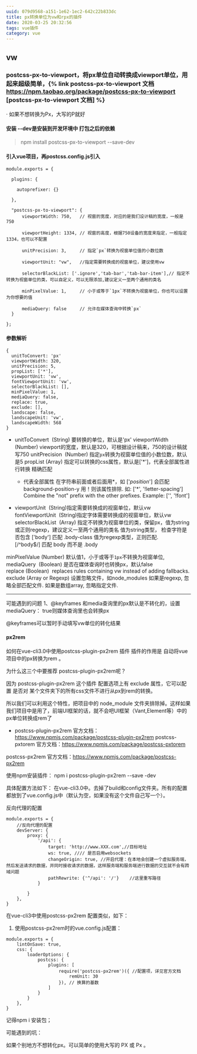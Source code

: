 ```yaml
---
uuid: 079d9568-a151-1e62-1ec2-642c22b833dc
title: px转换单位为vw和rpx的插件
date: 2020-03-25 20:32:56
tags: vue插件
category: vue
---
```

##  vw
### postcss-px-to-viewport，将px单位自动转换成viewport单位，用起来超级简单，{% link postcss-px-to-viewport 文档 https://npm.taobao.org/package/postcss-px-to-viewport [postcss-px-to-viewport 文档] %} 
· 如果不想转换为Px，大写的P就好

####  安装  --dev是安装到开发环境中 打包之后的依赖
> npm install postcss-px-to-viewport --save-dev

####  引入vue项目，再postcss.config.js引入
```
module.exports = {

  plugins: {

    autoprefixer: {}

  },

  "postcss-px-to-viewport": {
      viewportWidth: 750,   // 视窗的宽度，对应的是我们设计稿的宽度，一般是750

      viewportHeight: 1334, // 视窗的高度，根据750设备的宽度来指定，一般指定1334，也可以不配置

      unitPrecision: 3,     // 指定`px`转换为视窗单位值的小数位数

      viewportUnit: "vw",   //指定需要转换成的视窗单位，建议使用vw

      selectorBlackList: ['.ignore','tab-bar','tab-bar-item'],// 指定不转换为视窗单位的类，可以自定义，可以无限添加,建议定义一至两个通用的类名

      minPixelValue: 1,     // 小于或等于`1px`不转换为视窗单位，你也可以设置为你想要的值

      mediaQuery: false     // 允许在媒体查询中转换`px`
  }

};
```
####  参数解析
```
{
  unitToConvert: 'px'
  viewportWidth: 320,
  unitPrecision: 5,
  propList: ['*'],
  viewportUnit: 'vw',
  fontViewportUnit: 'vw',
  selectorBlackList: [],
  minPixelValue: 1,
  mediaQuery: false,
  replace: true,
  exclude: [],
  landscape: false,
  landscapeUnit: 'vw',
  landscapeWidth: 568
}
```
* unitToConvert  (String) 要转换的单位，默认是'px'
  viewportWidth (Number) viewport的宽度，默认是320，可根据设计稿来，750的设计稿就写750
  unitPrecision  (Number) 指定`px`转换为视窗单位值的小数位数，默认是5
  propList (Array) 指定可以转换的css属性，默认是['*']，代表全部属性进行转换
    精确匹配
    * 代表全部属性
    在字符串前面或者后面用*，如 ['*position*'] 会匹配background-position-y
    用！则该属性排除. 如: ['*', '!letter-spacing']
    Combine the "not" prefix with the other prefixes. Example: ['', '!font']

* viewportUnit  (String)指定需要转换成的视窗单位，默认vw
  fontViewportUnit  (String)指定字体需要转换成的视窗单位，默认vw
  selectorBlackList  (Array) 指定不转换为视窗单位的类，保留px，值为string或正则regexp，建议定义一至两个通用的类名
    值为string类型， 检查字符是否包含
      ['body'] 匹配 .body-class
  值为regexp类型，正则匹配.
      [/^body$/] 匹配 body 而不是 .body

​​​​​​​minPixelValue (Number) 默认值1，小于或等于`1px`不转换为视窗单位,
mediaQuery  (Boolean) 是否在媒体查询时也转换px，默认false
replace (Boolean)  replaces rules containing vw instead of adding fallbacks.
exclude (Array or Regexp) 设置忽略文件，如node_modules
  如果是regexp, 忽略全部匹配文件.
  如果是数组array, 忽略指定文件.

-----
可能遇到的问题
1、@keyframes 和media查询里的px默认是不转化的，设置mediaQuery： true则媒体查询里也会转换px

@keyframes可以暂时手动填写vw单位的转化结果


####  px2rem
如何在vue-cli3.0中使用postcss-plugin-px2rem 插件
插件的作用是 自动将vue项目中的px转换为rem 。

为什么这三个中要推荐 postcss-plugin-px2rem呢？

因为 postcss-plugin-px2rem 这个插件 配置选项上有 exclude 属性，它可以配置 是否对 某个文件夹下的所有css文件不进行从px到rem的转换。

所以我们可以利用这个特性，把项目中的 node_module 文件夹排除掉。这样如果我们项目中是用了，前端UI框架的话，就不会吧UI框架（Vant,Element等）中的 px单位转换成rem了

* postcss-plugin-px2rem 官方文档：https://www.npmjs.com/package/postcss-plugin-px2rem
  postcss-pxtorem 官方文档：https://www.npmjs.com/package/postcss-pxtorem

postcss-px2rem 官方文档：https://www.npmjs.com/package/postcss-px2rem

使用npm安装插件：
npm i postcss-plugin-px2rem  --save -dev

具体配置方法如下：
在vue-cli3.0中。去掉了build和config文件夹。所有的配置都放到了vue.config.js中（默认为空，如果没有这个文件自己写一个）。

反向代理的配置
```
module.exports = {
    //反向代理的配置
    devServer: {
        proxy: {
            '/api': {
                target: 'http://www.XXX.com',//目标地址
                ws: true, //// 是否启用websockets
                changeOrigin: true, //开启代理：在本地会创建一个虚拟服务端，然后发送请求的数据，并同时接收请求的数据，这样服务端和服务端进行数据的交互就不会有跨域问题
                pathRewrite: {'^/api': '/'}    //这里重写路径
            }

        }
    },
}

```

在vue-cli3中使用postcss-px2rem 配置类似，如下：

1. 使用postcss-px2rem时的vue.config.js配置：
```
module.exports = {
    lintOnSave: true,
    css: {
        loaderOptions: {
            postcss: {
                plugins: [
                    require('postcss-px2rem')({ //配置项，详见官方文档
                        remUnit: 30
                    }), // 换算的基数
                ]
            }
        }
    },
}            
```
记得npm i 安装包；

可能遇到的坑：

如果个别地方不想转化px。可以简单的使用大写的 PX 或 Px 。